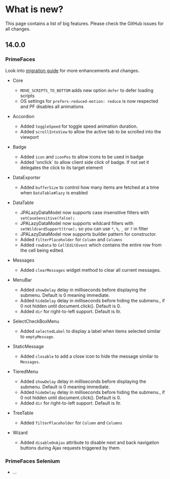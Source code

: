 # What is new?

This page contains a list of big features. Please check the GitHub issues for all changes.

## 14.0.0

### PrimeFaces

Look into [migration guide](https://primefaces.github.io/primefaces/14_0_0/#/../migrationguide/14_0_0) for more enhancements and changes.

* Core
    * `MOVE_SCRIPTS_TO_BOTTOM` adds new option `defer` to defer loading scripts
    * OS settings for `prefers-reduced-motion: reduce` is now respected and PF disables all animations

* Accordion
    * Added `toggleSpeed` for toggle speed animation duration.
    * Added `scrollIntoView` to allow the active tab to be scrolled into the viewport
    
* Badge
    * Added `icon` and `iconPos` to allow icons to be used in badge
    * Added 'onclick` to allow client side click of badge. If not set it delegates the click to its target element

* DataExporter
    * Added `bufferSize` to control how many items are fetched at a time when `DataTable#lazy` is enabled

* DataTable
    * JPALazyDataModel now supports case insensitive filters with `setCaseSensitive(false);`
    * JPALazyDataModel now supports wildcard filters with `setWildcardSupport(true);` so you can use `*`, `%`, `_` or `?` in filter
    * JPALazyDataModel now supports builder pattern for constructor.
    * Added `filterPlaceholder` for `Column` and `Columns`
    * Added `rowData` to `CellEditEvent` which contains the entire row from the cell being edited.

* Messages
    * Added `clearMessages` widget method to clear all current messages.
    
* MenuBar
    * Added `showDelay` delay in milliseconds before displaying the submenu. Default is 0 meaning immediate.
    * Added `hideDelay` delay in milliseconds before hiding the submenu., if 0 not hidden until document.click(). Default is 0.
    * Added `dir` for right-to-left support. Default is ltr.
    
* SelectCheckBoxMenu
    * Added `selectedLabel` to display a label when items selected similar to `emptyMessage`.
    
* StaticMessage
    * Added `closable` to add a close icon to hide the message similar to `Messages`.

* TieredMenu
    * Added `showDelay` delay in milliseconds before displaying the submenu. Default is 0 meaning immediate.
    * Added `hideDelay` delay in milliseconds before hiding the submenu., if 0 not hidden until document.click(). Default is 0.
    * Added `dir` for right-to-left support. Default is ltr.
    
* TreeTable
    * Added `filterPlaceholder` for `Column` and `Columns`
    
* Wizard
    * Added `disableOnAjax` attribute to disable next and back navigation buttons during Ajax requests triggered by them.
  
### PrimeFaces Selenium 

* ...
